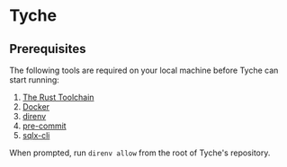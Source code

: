 # Tyche

## Prerequisites

The following tools are required on your local machine before Tyche can start
running:

1. [The Rust Toolchain](https://www.rust-lang.org/tools/install)
2. [Docker](https://docs.docker.com/get-started/get-docker/)
3. [direnv](https://direnv.net/docs/installation.html)
4. [pre-commit](https://pre-commit.com/#intro)
5. [sqlx-cli](https://github.com/launchbadge/sqlx/blob/main/sqlx-cli/README.md#install)

When prompted, run `direnv allow` from the root of Tyche's repository.
